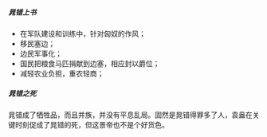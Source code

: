 
##### 晁错上书
-  在军队建设和训练中，针对匈奴的作风；
-  移民塞边；
-  边民军事化；
-  国民把粮食马匹捐献到边塞，相应封以爵位；
-  减轻农业负担，重农轻商；

##### 晁错之死
晁错成了牺牲品，而且并族，并没有平息乱局。固然是晁错得罪多了人，袁盎在关键时刻促成了晁错的死，但这景帝也不是个好货色。
